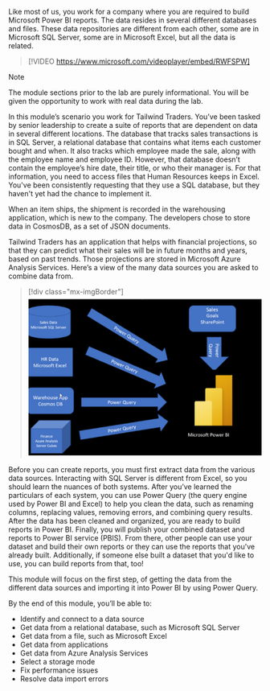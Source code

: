Like most of us, you work for a company where you are required to build Microsoft Power BI reports. The data resides in several different databases and files. These data repositories are different from each other, some are in Microsoft SQL Server, some are in Microsoft Excel, but all the data is related.

> [!VIDEO https://www.microsoft.com/videoplayer/embed/RWFSPW]

> [!NOTE] 
> The module sections prior to the lab are purely informational.  You will be given the opportunity to work with real data during the lab.

In this module’s scenario you work for Tailwind Traders. You’ve been tasked by senior leadership to create a suite of reports that are dependent on data in several different locations. The database that tracks sales transactions is in SQL Server, a relational database that contains what items each customer bought and when. It also tracks which employee made the sale, along with the employee name and employee ID. However, that database doesn’t contain the employee’s hire date, their title, or who their manager is. For that information, you need to access files that Human Resources keeps in Excel. You've been consistently requesting that they use a SQL database, but they haven't yet had the chance to implement it.

When an item ships, the shipment is recorded in the warehousing application, which is new to the company. The developers chose to store data in CosmosDB, as a set of JSON documents.

Tailwind Traders has an application that helps with financial projections, so that they can predict what their sales will be in future months and years, based on past trends. Those projections are stored in Microsoft Azure Analysis Services. Here’s a view of the many data sources you are asked to combine data from.

> [!div class="mx-imgBorder"]
> [![Screenshot of Power Query delivering data from various locations to Power B I.](../media/1-data-source-scenario-c.png)](../media/1-data-source-scenario-c.png#lightbox)

Before you can create reports, you must first extract data from the various data sources. Interacting with SQL Server is different from Excel, so you should learn the nuances of both systems. After you’ve learned the particulars of each system, you can use Power Query (the query engine used by Power BI and Excel) to help you clean the data, such as renaming columns, replacing values, removing errors, and combining query results. After the data has been cleaned and organized, you are ready to build reports in Power BI. Finally, you will publish your combined dataset and reports to Power BI service (PBIS). From there, other people can use your dataset and build their own reports or they can use the reports that you’ve already built. Additionally, if someone else built a dataset that you'd like to use, you can build reports from that, too!

This module will focus on the first step, of getting the data from the different data sources and importing it into Power BI by using Power Query.

By the end of this module, you’ll be able to:

- Identify and connect to a data source
- Get data from a relational database, such as Microsoft SQL Server
- Get data from a file, such as Microsoft Excel
- Get data from applications
- Get data from Azure Analysis Services
- Select a storage mode
- Fix performance issues
- Resolve data import errors
